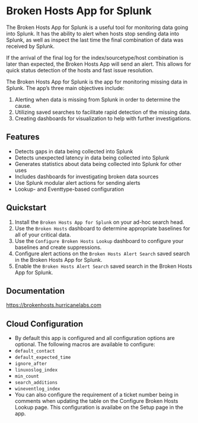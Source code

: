 # Broken Hosts App for Splunk

The Broken Hosts App for Splunk is a useful tool for monitoring data going into Splunk. It has the ability to alert when hosts stop sending data into Splunk, as well as inspect the last time the final combination of data was received by Splunk.

If the arrival of the final log for the index/sourcetype/host combination is later than expected, the Broken Hosts App will send an alert. This allows for quick status detection of the hosts and fast issue resolution.

The Broken Hosts App for Splunk is the app for monitoring missing data in Splunk. The app’s three main objectives include:
1. Alerting when data is missing from Splunk in order to determine the cause.
2. Utilizing saved searches to facilitate rapid detection of the missing data.
3. Creating dashboards for visualization to help with further investigations.

## Features
- Detects gaps in data being collected into Splunk
- Detects unexpected latency in data being collected into Splunk
- Generates statistics about data being collected into Splunk for other uses
- Includes dashboards for investigating broken data sources
- Use Splunk modular alert actions for sending alerts
- Lookup- and Eventtype-based configuration

## Quickstart

1. Install the `Broken Hosts App for Splunk` on your ad-hoc search head.
2. Use the `Broken Hosts` dashboard to determine appropriate baselines for all of your critical
   data.
3. Use the `Configure Broken Hosts Lookup` dashboard to configure your baselines and create
   suppressions.
4. Configure alert actions on the `Broken Hosts Alert Search` saved search in the Broken Hosts
   App for Splunk.
5. Enable the `Broken Hosts Alert Search` saved search in the Broken Hosts App for Splunk.

## Documentation
https://brokenhosts.hurricanelabs.com

## Cloud Configuration
- By default this app is configured and all configuration options are optional. The following macros are available to configure:
- `default_contact`
- `default_expected_time`
- `ignore_after`		
- `linuxoslog_index`		
- `min_count`		
- `search_additions`	
- `wineventlog_index`
- You can also configure the requirement of a ticket number being in comments when updating the table on the Configure Broken Hosts Lookup page. This configuration is availabe on the Setup page in the app.